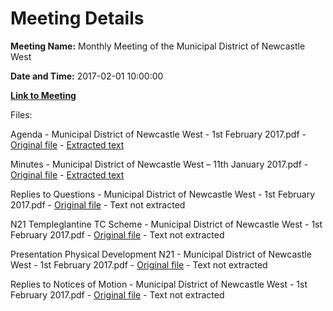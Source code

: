 # Meeting Details

**Meeting Name:** Monthly Meeting of the Municipal District of Newcastle West

**Date and Time:** 2017-02-01 10:00:00

**[Link to Meeting](https://www.limerick.ie/council/whats-on/monthly-meeting-municipal-district-newcastle-west-8)**

Files: 

Agenda - Municipal District of Newcastle West - 1st February 2017.pdf - [Original file](https://beta.limerick.ie/sites/default/files/media/documents/2017-04/00_agenda_february_meeting_municipal_district_of_newcastle_west_010217.pdf) - [Extracted text](./Agenda%20-%20Municipal%20District%20of%20Newcastle%20West%20-%201st%20February%202017.md)

Minutes - Municipal District of Newcastle West – 11th January 2017.pdf - [Original file](https://beta.limerick.ie/sites/default/files/media/documents/2017-04/01_minutes_municipal_district_of_newcastle_west_11012017.pdf) - [Extracted text](./Minutes%20-%20Municipal%20District%20of%20Newcastle%20West%20%E2%80%93%2011th%20January%202017.md)

Replies to Questions - Municipal District of Newcastle West - 1st February 2017.pdf - [Original file](https://beta.limerick.ie/sites/default/files/media/documents/2017-04/replies_to_questions_-_municipal_district_of_newcastle_west_-_1st_february_2017.pdf) - Text not extracted

N21 Templeglantine TC Scheme - Municipal District of Newcastle West - 1st February 2017.pdf - [Original file](https://beta.limerick.ie/sites/default/files/media/documents/2017-04/04_n21_templeglantine_tc_scheme.pdf) - Text not extracted

Presentation Physical Development N21 - Municipal District of Newcastle West - 1st February 2017.pdf - [Original file](https://beta.limerick.ie/sites/default/files/media/documents/2017-04/05_presentation_physical_development_n21.pdf) - Text not extracted

Replies to Notices of Motion - Municipal District of Newcastle West - 1st February 2017.pdf - [Original file](https://beta.limerick.ie/sites/default/files/media/documents/2017-04/replies_to_notices_of_motion_newcastle_west_february_2017.pdf) - Text not extracted

